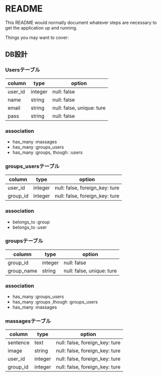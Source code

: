 # README

This README would normally document whatever steps are necessary to get the
application up and running.

Things you may want to cover:
## DB設計

### Usersテーブル
|column|type|option|
|------|----|------|
|user_id|integer|null: false|
|name|string|null: false|
|email|string|null: false, unique: ture|
|pass|string|null: false|

### association
- has_many :massages
- has_many :groups_users
- has_many :groups, though: :users

### groups_usersテーブル
|column|type|option|
|------|----|------|
|user_id|integer|null: false, foreign_key: ture|
|group_id|integer|null: false, foreign_key: ture|
### association
- belongs_to :group
- belongs_to :user

### groupsテーブル
|column|type|option|
|------|----|------|
|group_id|integer|null: false|
|group_name|string|null: false, unique: ture|
### association
- has_many :groups_users
- has_many :groups ,though :groups_users
- has_many :massages

### massagesテーブル
|column|type|option|
|------|----|------|
|sentence|text|null: false, foreign_key: ture|
|image|string|null: false, foreign_key: ture|
|user_id|integer|null: false, foreign_key: ture|
|group_id|integer|null: false, foreign_key: ture|






